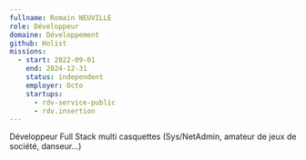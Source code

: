 ```yaml
---
fullname: Romain NEUVILLE
role: Développeur
domaine: Développement
github: Holist
missions:
  - start: 2022-09-01
    end: 2024-12-31
    status: independent
    employer: Octo
    startups:
      - rdv-service-public
      - rdv.insertion
---
```

Développeur Full Stack multi casquettes (Sys/NetAdmin, amateur de jeux de société, danseur...)